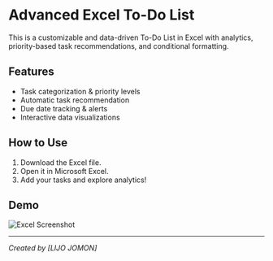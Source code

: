 # Advanced Excel To-Do List  
This is a customizable and data-driven To-Do List in Excel with analytics, priority-based task recommendations, and conditional formatting.  

## Features  
- Task categorization & priority levels  
- Automatic task recommendation  
- Due date tracking & alerts  
- Interactive data visualizations  

## How to Use  
1. Download the Excel file.  
2. Open it in Microsoft Excel.  
3. Add your tasks and explore analytics!  

## Demo  
![Excel Screenshot](your-image-link-if-any)

---
*Created by [LIJO JOMON]*  
